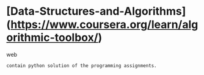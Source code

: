 # [Data-Structures-and-Algorithms]　(https://www.coursera.org/learn/algorithmic-toolbox/)


web 
```
contain python solution of the programming assignments.
```
